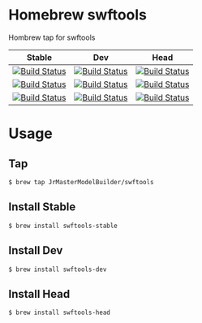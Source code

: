 # Homebrew swftools

Hombrew tap for swftools

| Stable                                                                                                                                                                                                                                                         | Dev                                                                                                                                                                                                                                                      | Head                                                                                                                                                                                                                                                       |
|----------------------------------------------------------------------------------------------------------------------------------------------------------------------------------------------------------------------------------------------------------------|----------------------------------------------------------------------------------------------------------------------------------------------------------------------------------------------------------------------------------------------------------|------------------------------------------------------------------------------------------------------------------------------------------------------------------------------------------------------------------------------------------------------------|
| [![Build Status](https://github.com/JrMasterModelBuilder/homebrew-swftools/workflows/Stable%20macOS%2011/badge.svg?branch=main)](https://github.com/JrMasterModelBuilder/homebrew-swftools/actions?query=workflow%3AStable%20macOS%2011+branch%3Amain)         | [![Build Status](https://github.com/JrMasterModelBuilder/homebrew-swftools/workflows/Dev%20macOS%2011/badge.svg?branch=main)](https://github.com/JrMasterModelBuilder/homebrew-swftools/actions?query=workflow%3ADev%20macOS%2011+branch%3Amain)         | [![Build Status](https://github.com/JrMasterModelBuilder/homebrew-swftools/workflows/Head%20macOS%2011/badge.svg?branch=main)](https://github.com/JrMasterModelBuilder/homebrew-swftools/actions?query=workflow%3AHead%20macOS%2011+branch%3Amain)         |
| [![Build Status](https://github.com/JrMasterModelBuilder/homebrew-swftools/workflows/Stable%20macOS%2010.15/badge.svg?branch=main)](https://github.com/JrMasterModelBuilder/homebrew-swftools/actions?query=workflow%3AStable%20macOS%2010.15+branch%3Amain)   | [![Build Status](https://github.com/JrMasterModelBuilder/homebrew-swftools/workflows/Dev%20macOS%2010.15/badge.svg?branch=main)](https://github.com/JrMasterModelBuilder/homebrew-swftools/actions?query=workflow%3ADev%20macOS%2010.15+branch%3Amain)   | [![Build Status](https://github.com/JrMasterModelBuilder/homebrew-swftools/workflows/Head%20macOS%2010.15/badge.svg?branch=main)](https://github.com/JrMasterModelBuilder/homebrew-swftools/actions?query=workflow%3AHead%20macOS%2010.15+branch%3Amain)   |
| [![Build Status](https://github.com/JrMasterModelBuilder/homebrew-swftools/workflows/Stable%20Ubuntu%2020.04/badge.svg?branch=main)](https://github.com/JrMasterModelBuilder/homebrew-swftools/actions?query=workflow%3AStable%20Ubuntu%2020.04+branch%3Amain) | [![Build Status](https://github.com/JrMasterModelBuilder/homebrew-swftools/workflows/Dev%20Ubuntu%2020.04/badge.svg?branch=main)](https://github.com/JrMasterModelBuilder/homebrew-swftools/actions?query=workflow%3ADev%20Ubuntu%2020.04+branch%3Amain) | [![Build Status](https://github.com/JrMasterModelBuilder/homebrew-swftools/workflows/Head%20Ubuntu%2020.04/badge.svg?branch=main)](https://github.com/JrMasterModelBuilder/homebrew-swftools/actions?query=workflow%3AHead%20Ubuntu%2020.04+branch%3Amain) |


# Usage

## Tap

```
$ brew tap JrMasterModelBuilder/swftools
```

## Install Stable

```
$ brew install swftools-stable
```

## Install Dev

```
$ brew install swftools-dev
```

## Install Head

```
$ brew install swftools-head
```
